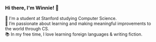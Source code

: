 ### Hi there, I'm Winnie! 👋

🔭 I'm a student at Stanford studying Computer Science. <br/>
🌱 I’m passionate about learning and making meaningful improvements to the world through CS. <br/>
📚 In my free time, I love learning foreign languages & writing fiction. <br/>

